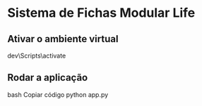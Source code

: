 
# Sistema de Fichas Modular Life

## Ativar o ambiente virtual
dev\Scripts\activate

## Rodar a aplicação
bash
Copiar código
python app.py